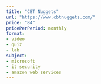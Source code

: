 ```yaml
---
title: "CBT Nuggets"
url: "https://www.cbtnuggets.com/"
price: "84"
pricePerPeriod: monthly
format: 
- video
- quiz
- lab
subject: 
- microsoft
- it security
- amazon web services
---
```


